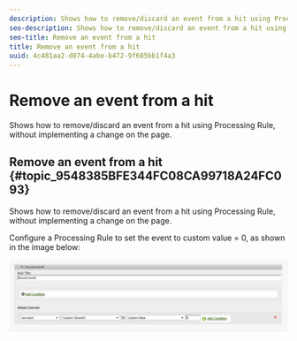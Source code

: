 ```yaml
---
description: Shows how to remove/discard an event from a hit using Processing Rule, without implementing a change on the page.
seo-description: Shows how to remove/discard an event from a hit using Processing Rule, without implementing a change on the page.
seo-title: Remove an event from a hit
title: Remove an event from a hit
uuid: 4c481aa2-d074-4abe-b472-9f685bb1f4a3
---
```


# Remove an event from a hit

Shows how to remove/discard an event from a hit using Processing Rule, without implementing a change on the page.

## Remove an event from a hit {#topic_9548385BFE344FC08CA99718A24FC093}

Shows how to remove/discard an event from a hit using Processing Rule, without implementing a change on the page. 

Configure a Processing Rule to set the event to custom value = 0, as shown in the image below:

![](assets/remove_event.png)

